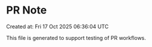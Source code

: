 # PR Note

Created at: Fri 17 Oct 2025 06:36:04 UTC

This file is generated to support testing of PR workflows.
